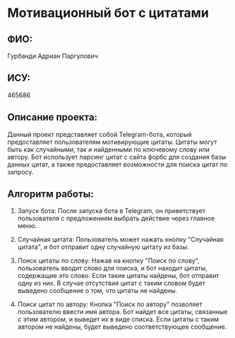 # Мотивационный бот с цитатами

## ФИО:
Гурбанди Адриан Паргулович

## ИСУ:

465686

## Описание проекта:
Данный проект представляет собой Telegram-бота, который предоставляет пользователям мотивирующие цитаты. Цитаты могут быть как случайными, так и найденными по ключевому слову или автору. Бот использует парсинг цитат с сайта форбс для создания базы данных цитат, а также предоставляет возможности для поиска цитат по запросу. 

## Алгоритм работы:

1. Запуск бота:
   После запуска бота в Telegram, он приветствует пользователя с предложением выбрать действие через главное меню.

2. Случайная цитата:
   Пользователь может нажать кнопку "Случайная цитата", и бот отправит одну случайную цитату из базы.

3. Поиск цитаты по слову:
   Нажав на кнопку "Поиск по слову", пользователь вводит слово для поиска, и бот находит цитаты, содержащие это слово. Если такие цитаты найдены, бот отправит одну из них. В случае отсутствия цитат с таким словом будет выведено сообщение о том, что цитаты не найдены.

4. Поиск цитат по автору:
   Кнопка "Поиск по автору" позволяет пользователю ввести имя автора. Бот найдет все цитаты, связанные с этим автором, и выведет их в виде списка. Если цитаты с таким автором не найдены, будет выведено соответствующее сообщение.
